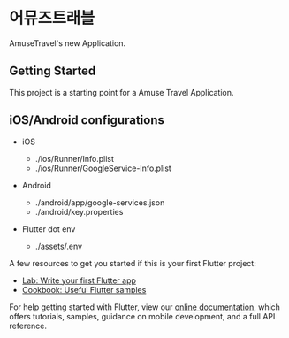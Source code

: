 # 어뮤즈트래블

AmuseTravel's new Application.

## Getting Started

This project is a starting point for a Amuse Travel Application.

## iOS/Android configurations

- iOS
  - ./ios/Runner/Info.plist
  - ./ios/Runner/GoogleService-Info.plist
  
- Android
  - ./android/app/google-services.json
  - ./android/key.properties

- Flutter dot env
  - ./assets/.env

A few resources to get you started if this is your first Flutter project:

- [Lab: Write your first Flutter app](https://flutter.dev/docs/get-started/codelab)
- [Cookbook: Useful Flutter samples](https://flutter.dev/docs/cookbook)

For help getting started with Flutter, view our
[online documentation](https://flutter.dev/docs), which offers tutorials,
samples, guidance on mobile development, and a full API reference.
